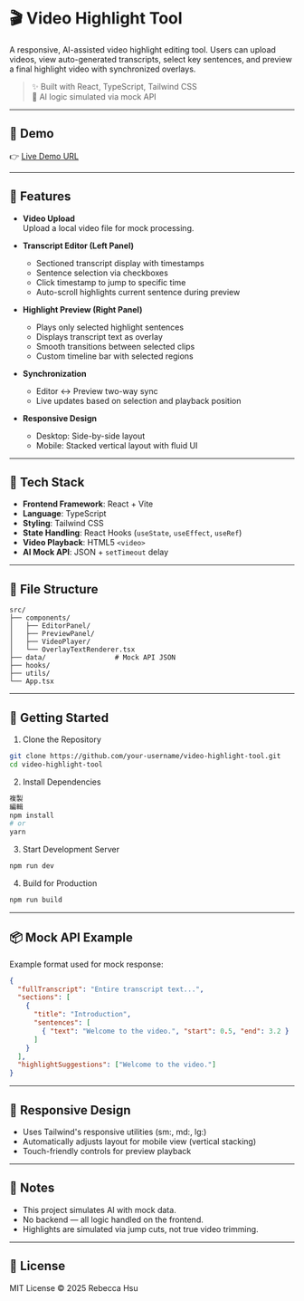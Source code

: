 # 🎬 Video Highlight Tool

A responsive, AI-assisted video highlight editing tool. Users can upload videos, view auto-generated transcripts, select key sentences, and preview a final highlight video with synchronized overlays.

> ✨ Built with React, TypeScript, Tailwind CSS  
> 🧠 AI logic simulated via mock API

---

## 📸 Demo

👉 [Live Demo URL](https://video-highlight-tool-rebeccahsus-projects.vercel.app/)  

---

## 📂 Features

- **Video Upload**  
  Upload a local video file for mock processing.

- **Transcript Editor (Left Panel)**  
  - Sectioned transcript display with timestamps  
  - Sentence selection via checkboxes  
  - Click timestamp to jump to specific time  
  - Auto-scroll highlights current sentence during preview

- **Highlight Preview (Right Panel)**  
  - Plays only selected highlight sentences  
  - Displays transcript text as overlay  
  - Smooth transitions between selected clips  
  - Custom timeline bar with selected regions

- **Synchronization**  
  - Editor ↔ Preview two-way sync  
  - Live updates based on selection and playback position

- **Responsive Design**  
  - Desktop: Side-by-side layout  
  - Mobile: Stacked vertical layout with fluid UI

---

## 🧰 Tech Stack

- **Frontend Framework**: React + Vite  
- **Language**: TypeScript  
- **Styling**: Tailwind CSS  
- **State Handling**: React Hooks (`useState`, `useEffect`, `useRef`)  
- **Video Playback**: HTML5 `<video>`  
- **AI Mock API**: JSON + `setTimeout` delay

---

## 📁 File Structure

```
src/
├── components/
│   ├── EditorPanel/
│   ├── PreviewPanel/
│   ├── VideoPlayer/
│   └── OverlayTextRenderer.tsx
├── data/                 # Mock API JSON
├── hooks/
├── utils/
└── App.tsx
```

---

## 🚀 Getting Started
1. Clone the Repository
```bash
git clone https://github.com/your-username/video-highlight-tool.git
cd video-highlight-tool
```
2. Install Dependencies
```bash
複製
編輯
npm install
# or
yarn
```
3. Start Development Server
```bash
npm run dev
```
4. Build for Production
```bash
npm run build
```

---

## 📦 Mock API Example
Example format used for mock response:

```json
{
  "fullTranscript": "Entire transcript text...",
  "sections": [
    {
      "title": "Introduction",
      "sentences": [
        { "text": "Welcome to the video.", "start": 0.5, "end": 3.2 }
      ]
    }
  ],
  "highlightSuggestions": ["Welcome to the video."]
}
```

---

## 📱 Responsive Design
- Uses Tailwind's responsive utilities (sm:, md:, lg:)
- Automatically adjusts layout for mobile view (vertical stacking)
- Touch-friendly controls for preview playback

---

## 📌 Notes
- This project simulates AI with mock data.
- No backend — all logic handled on the frontend.
- Highlights are simulated via jump cuts, not true video trimming.

---

## 📄 License
MIT License © 2025 Rebecca Hsu
